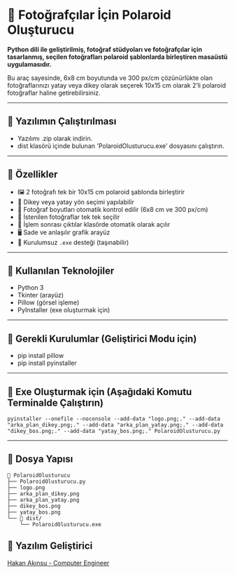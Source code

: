 # 📸 Fotoğrafçılar İçin Polaroid Oluşturucu

**Python dili ile geliştirilmiş, fotoğraf stüdyoları ve fotoğrafçılar için tasarlanmış, seçilen fotoğrafları polaroid şablonlarda birleştiren masaüstü uygulamasıdır.**

Bu araç sayesinde, 6x8 cm boyutunda ve 300 px/cm çözünürlükte olan fotoğraflarınızı yatay veya dikey olarak seçerek 10x15 cm olarak 2’li polaroid fotoğraflar haline getirebilirsiniz.

---

## 📂 Yazılımın Çalıştırılması

- Yazılımı .zip olarak indirin.
- dist klasörü içinde bulunan 'PolaroidOlusturucu.exe' dosyasını çalıştırın.

---

## 🚀 Özellikler

- 🖼️ 2 fotoğrafı tek bir 10x15 cm polaroid şablonda birleştirir  
- 🔄 Dikey veya yatay yön seçimi yapılabilir  
- 🧠 Fotoğraf boyutları otomatik kontrol edilir (6x8 cm ve 300 px/cm)  
- 📂 İstenilen fotoğraflar tek tek seçilir  
- 📁 İşlem sonrası çıktılar klasörde otomatik olarak açılır  
- 🖥️ Sade ve anlaşılır grafik arayüz  
- 💾 Kurulumsuz `.exe` desteği (taşınabilir)

---

## 🧰 Kullanılan Teknolojiler

- Python 3
- Tkinter (arayüz)
- Pillow (görsel işleme)
- PyInstaller (exe oluşturmak için)

---

## 🔧 Gerekli Kurulumlar (Geliştirici Modu için)

- pip install pillow
- pip install pyinstaller

---

## 🔧 Exe Oluşturmak için (Aşağıdaki Komutu Terminalde Çalıştırın)

```plaintext
pyinstaller --onefile --noconsole --add-data "logo.png;." --add-data "arka_plan_dikey.png;." --add-data "arka_plan_yatay.png;." --add-data "dikey_bos.png;." --add-data "yatay_bos.png;." PolaroidOlusturucu.py
```

---

## 📁 Dosya Yapısı

```plaintext
📂 PolaroidOlusturucu
├── PolaroidOlusturucu.py
├── logo.png
├── arka_plan_dikey.png
├── arka_plan_yatay.png
├── dikey_bos.png
├── yatay_bos.png
└── 📂 dist/
    └── PolaroidOlusturucu.exe
```

## 🤝 **Yazılım Geliştirici**

[Hakan Akınsu - Computer Engineer](https://github.com/hakanakinsu0)

